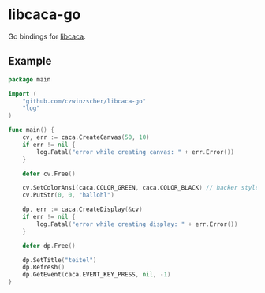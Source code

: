 # libcaca-go
Go bindings for [libcaca](https://github.com/cacalabs/libcaca).

## Example
```go
package main

import (
	"github.com/czwinzscher/libcaca-go"
	"log"
)

func main() {
	cv, err := caca.CreateCanvas(50, 10)
	if err != nil {
		log.Fatal("error while creating canvas: " + err.Error())
	}

	defer cv.Free()

	cv.SetColorAnsi(caca.COLOR_GREEN, caca.COLOR_BLACK) // hacker style
	cv.PutStr(0, 0, "hallohl")

	dp, err := caca.CreateDisplay(&cv)
	if err != nil {
		log.Fatal("error while creating display: " + err.Error())
	}

	defer dp.Free()

	dp.SetTitle("teitel")
	dp.Refresh()
	dp.GetEvent(caca.EVENT_KEY_PRESS, nil, -1)
}
```
